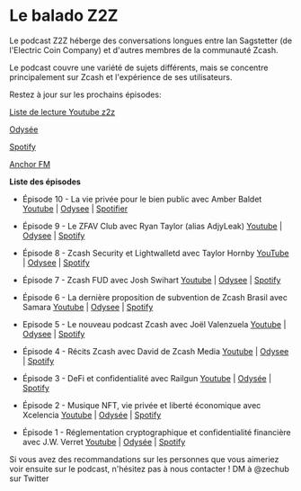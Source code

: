 # Le balado Z2Z

Le podcast Z2Z héberge des conversations longues entre Ian Sagstetter (de l'Electric Coin Company) et d'autres membres de la communauté Zcash.

Le podcast couvre une variété de sujets différents, mais se concentre principalement sur Zcash et l'expérience de ses utilisateurs.

Restez à jour sur les prochains épisodes:

[Liste de lecture Youtube z2z](https://www.youtube.com/playlist?list=PL6_epn0lASLHlNCMtUErX8UfaJK6N9K5O)

[Odysée](https://odysee.com/@ZecHub:4)

[Spotify](https://open.spotify.com/show/3teWxE0EQaeohCM268Lpnf)

[Anchor FM](https://anchor.fm/zec-hub/episodes/Zcash-narratives-with-David-from-Zcash-Media-e1o2b36)


**Liste des épisodes**

+ Épisode 10 - La vie privée pour le bien public avec Amber Baldet [Youtube](https://www.youtube.com/watch?v=ILdMTGtVOD4) | [Odysee](https://odysee.com/@ZecHub:4/Podcast-Amber-Baldet-(1):6) | [Spotifier]()

+ Épisode 9 - Le ZFAV Club avec Ryan Taylor (alias AdjyLeak) [Youtube](https://www.youtube.com/watch?v=BYnhTNkQ-3M) | [Odysee](https://odysee.com/@ZecHub:4/podcast-ryan-taylor:c) | [Spotify](https://open.spotify.com/episode/1TJ6Nycq9nyW2b62ytI3O2)

+ Épisode 8 - Zcash Security et Lightwalletd avec Taylor Hornby [YouTube](https://www.youtube.com/watch?v=18-xowScNpw) | [Odysee](https://odysee.com/@ZecHub:4/Taylor-Podcast:e) | [Spotify](https://open.spotify.com/episode/2KMp034ipnkdLOXmGVTXfu)

+ Épisode 7 - Zcash FUD avec Josh Swihart [Youtube](https://www.youtube.com/watch?v=a6TQt6rmwXU) | [Odysee](https://odysee.com/@ZecHub:4/podcast-Josh:9) | [Spotify](https://open.spotify.com/episode/5GGUGjYQWgxwe5y1PGzMLJ)

+ Épisode 6 - La dernière proposition de subvention de Zcash Brasil avec Samara [Youtube](https://www.youtube.com/watch?v=F5_DXXFSEsQ) | [Odysee](https://odysee.com/@ZecHub:4/zcash-brazil-podcast:e) | [Spotify](https://open.spotify.com/episode/5t3lz27CrWFvIWN2K3hKSN)

+ Episode 5 - Le nouveau podcast Zcash avec Joël Valenzuela [Youtube](https://www.youtube.com/watch?v=TE1ILZankdM) | [Odysee](https://odysee.com/@ZecHub:4/podcast-with-joe%CC%88l:6) | [Spotify](https://open.spotify.com/episode/1GHzC6aNA8DIxA84yDtQ8W)

+ Épisode 4 - Récits Zcash avec David de Zcash Media [Youtube](https://www.youtube.com/watch?v=gl5qxA4Q6yk) | [Odysee](https://odysee.com/@ZecHub:4/z2z-podcast_untitled-recording_david-law50vmad_cfr_2022-sep-15-2320pm-utc-riverside_1:e) | [Spotify](https://open.spotify.com/episode/1tgtIAGiOLnb1toGj2cmDQ)

+ Épisode 3 - DeFi et confidentialité avec Railgun [Youtube](https://www.youtube.com/watch?v=jLd7J5BY_aM) | [Odysée](https://odysee.com/@ZecHub:4/railgun:f) | [Spotify](https://open.spotify.com/episode/6dlRiUjEzFOogTrwdVhnhd)

+ Épisode 2 - Musique NFT, vie privée et liberté économique avec Xcelencia [Youtube](https://www.youtube.com/watch?v=nrtoRgb7g28) | [Odysée](https://odysee.com/@ZecHub:4/xcelencia:4) | [Spotify](https://open.spotify.com/episode/0a0Fad1H2vJ4JO1edJCKuC)

+ Épisode 1 - Réglementation cryptographique et confidentialité financière avec J.W. Verret [Youtube](https://www.youtube.com/watch?v=20oCI7XAR08) | [Odysée](https://odysee.com/@ZecHub:4/z2zpodcast1:4) | [Spotify](https://open.spotify.com/episode/4bgn6g1vcVXOqTZ71IN6HE)

Si vous avez des recommandations sur les personnes que vous aimeriez voir ensuite sur le podcast, n'hésitez pas à nous contacter ! DM à @zechub sur Twitter


